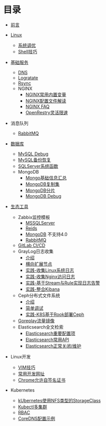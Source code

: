 # 目录

* [前言](README.md)
* [Linux](linux/README.md)
  * [系统调优](linux/linux-optization.md)
  * [Shell技巧](linux/shell.md)
  
* [基础服务](baseservices/README.md)
  * [DNS](baseservices/named.md)
  * [Logratate](baseservices/lograte.md)
  * [Rsync](baseservices/rsync.md)
  * NGINX
    * [NGINX常用内置变量](baseservices/nginx-variables.md)
    * [NGINX配置文件解读](baseservices/nginx-conf.md)
    * [NGINX FAQ](baseservices/nginx-faq.md)
    * [OpenRestry灵活限速](baseservices/openresty-lua-limit.md)

* 消息队列
  * [RabbitMQ](queue/rabbitmq-prod.md)

* [数据库](database/README.md)
  * [MySQL Debug](databases/mysql_status.md)
  * [MySQL备份恢复](databases/mysql_xtrabackup.md)
  * [SQLServer系统函数](databases/mssql_sp.md)
  * MongoDB
    * [Mongo基础信息汇总](databases/mongo.md)
    * [MongoDB复制集](databases/mongo_repl.md)
    * [MongoDB分片](databases/mongo_shard.md)
    * [MongoDB Debug](databases/mongo_debug.md)

* [生态工具](ops-tools/README.md)
  * Zabbix监控模板
    * [MSSQLServer](https://github.com/MantasTumenas/Zabbix-template-for-Microsoft-SQL-Server)
    * [Reids](https://github.com/oscm/zabbix/tree/master/redis)
    * [MongoDB](https://github.com/omni-lchen/zabbix-mongodb) 不支持4.0
    * [RabbitMQ](https://github.com/jasonmcintosh/rabbitmq-zabbix)
  * [GitLab CI/CD](ops-tools/gitlab-ci.md)
  * GrayLog日志收集
    * [介绍](ops-tools/graylog/README.md)
    * [横向扩展节点](ops-tools/graylog/add-node.md)
    * [实践-收集Linux系统日志](ops-tools/graylog/linux.md)
    * [实践-收集Nginx访问日志](ops-tools/graylog/nginx.md)
    * [实践-基于Stream与Rule实现日志告警](ops-tools/graylog/alert.md)
    * [实践-整合Kibana](ops-tools/graylog/kibana.md)
  * Ceph分布式文件系统
    * [介绍](ops-tools/ceph/README.md)
    * [简单调试](ops-tools/ceph/ceph-debug.md)
    * [实践-K8S基于Rook部署Ceph](ops-tools/ceph/k8s-install-ceph.md)
  * [Goreplay流量镜像](https://github.com/buger/goreplay)
  * Elasticsearch全文检索
    * [Elasticsearch重要配置项](ops-tools/es/es-conf.md)
    * [Elasticsearch常用API](ops-tools/es/es-api.md)
    * [Elasticsearch正常关闭/维护](ops-tools/es/es-stop.md)
* Linux开发
  * [VIM技巧](dev/vim.md)
  * [常用开发网址](dev/README.md)
  * [Chrome允许自签名证书](dev/chrome.md)
* Kubernetes
  * [kUbernetes使用NFS类型的StorageClass](k8s/k8s-nfs-pv.md)
  * [Kubectl多集群](k8s/kubectl.md)
  * [RBAC](k8s/k8s-rbac.md)
  * [CoreDNS配置示例](k8s/coredns.md)
  